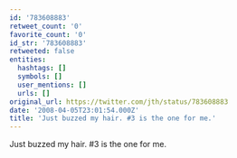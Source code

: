```yaml
---
id: '783608883'
retweet_count: '0'
favorite_count: '0'
id_str: '783608883'
retweeted: false
entities:
  hashtags: []
  symbols: []
  user_mentions: []
  urls: []
original_url: https://twitter.com/jth/status/783608883
date: '2008-04-05T23:01:54.000Z'
title: 'Just buzzed my hair. #3 is the one for me.'
---
```


Just buzzed my hair. #3 is the one for me.